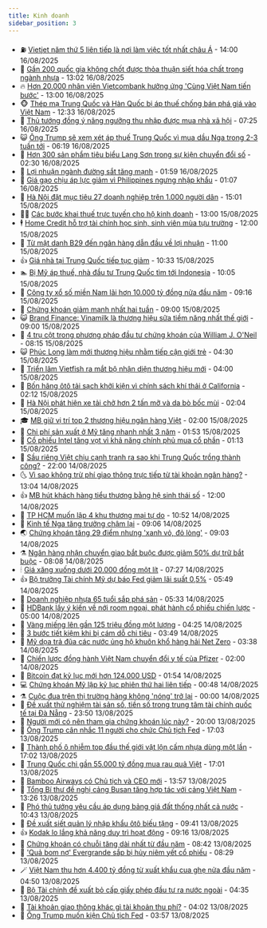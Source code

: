 ```yaml
---
title: Kinh doanh
sidebar_position: 3
---
```


<!-- vnexpress-kinh-doanh:START -->
- ⛽️ [Vietjet năm thứ 5 liên tiếp là nơi làm việc tốt nhất châu Á](https://vnexpress.net/vietjet-nam-thu-5-lien-tiep-la-noi-lam-viec-tot-nhat-chau-a-4927741.html) - 14:00 16/08/2025
- 🐲 [Gần 200 quốc gia không chốt được thỏa thuận siết hóa chất trong ngành nhựa](https://vnexpress.net/gan-200-quoc-gia-khong-chot-duoc-thoa-thuan-siet-hoa-chat-trong-nganh-nhua-4927680.html) - 13:02 16/08/2025
- 🔥 [Hơn 20.000 nhân viên Vietcombank hưởng ứng &#39;Cùng Việt Nam tiến bước&#39;](https://vnexpress.net/hon-20-000-nhan-vien-vietcombank-huong-ung-cung-viet-nam-tien-buoc-4927738.html) - 13:00 16/08/2025
- 🐵 [Thép mạ Trung Quốc và Hàn Quốc bị áp thuế chống bán phá giá vào Việt Nam](https://vnexpress.net/thep-ma-trung-quoc-va-han-quoc-bi-ap-thue-chong-ban-pha-gia-vao-viet-nam-4927705.html) - 12:33 16/08/2025
- 🦅 [Thủ tướng đồng ý nâng ngưỡng thu nhập được mua nhà xã hội](https://vnexpress.net/thu-tuong-dong-y-nang-nguong-thu-nhap-duoc-mua-nha-xa-hoi-4927660.html) - 07:25 16/08/2025
- 😺 [Ông Trump sẽ xem xét áp thuế Trung Quốc vì mua dầu Nga trong 2-3 tuần tới](https://vnexpress.net/ong-trump-se-xem-xet-ap-thue-trung-quoc-vi-mua-dau-nga-trong-2-3-tuan-toi-4927625.html) - 06:19 16/08/2025
- 🤩 [Hơn 300 sản phẩm tiêu biểu Lạng Sơn trong sự kiện chuyển đổi số](https://vnexpress.net/hon-300-san-pham-tieu-bieu-lang-son-trong-su-kien-chuyen-doi-so-4927398.html) - 02:30 16/08/2025
- 🌮 [Lợi nhuận ngành đường sắt tăng mạnh](https://vnexpress.net/loi-nhuan-nganh-duong-sat-tang-manh-4927468.html) - 01:59 16/08/2025
- 🧰 [Giá gạo chịu áp lực giảm vì Philippines ngưng nhập khẩu](https://vnexpress.net/gia-gao-chiu-ap-luc-giam-vi-philippines-ngung-nhap-khau-4927427.html) - 01:07 16/08/2025
- 🤔 [Hà Nội đặt mục tiêu 27 doanh nghiệp trên 1.000 người dân](https://vnexpress.net/ha-noi-dat-muc-tieu-27-doanh-nghiep-tren-1-000-nguoi-dan-4927474.html) - 15:01 15/08/2025
- 🧑‍💻 [Các bước khai thuế trực tuyến cho hộ kinh doanh](https://vnexpress.net/cac-buoc-khai-thue-truc-tuyen-cho-ho-kinh-doanh-4927424.html) - 13:00 15/08/2025
- 🕴 [Home Credit hỗ trợ tài chính học sinh, sinh viên mùa tựu trường](https://vnexpress.net/home-credit-ho-tro-tai-chinh-hoc-sinh-sinh-vien-mua-tuu-truong-4927429.html) - 12:00 15/08/2025
- 🦩 [Từ mật danh B29 đến ngân hàng dẫn đầu về lợi nhuận](https://vnexpress.net/tu-mat-danh-b29-den-ngan-hang-dan-dau-ve-loi-nhuan-4927426.html) - 11:00 15/08/2025
- 👍 [Giá nhà tại Trung Quốc tiếp tục giảm](https://vnexpress.net/gia-nha-tai-trung-quoc-tiep-tuc-giam-4927395.html) - 10:33 15/08/2025
- 🏊 [Bị Mỹ áp thuế, nhà đầu tư Trung Quốc tìm tới Indonesia](https://vnexpress.net/bi-my-ap-thue-nha-dau-tu-trung-quoc-tim-toi-indonesia-4927225.html) - 10:05 15/08/2025
- 🤡 [Công ty xổ số miền Nam lãi hơn 10.000 tỷ đồng nửa đầu năm](https://vnexpress.net/cong-ty-xo-so-mien-nam-lai-hon-10-000-ty-dong-nua-dau-nam-4927283.html) - 09:16 15/08/2025
- 👀 [Chứng khoán giảm mạnh nhất hai tuần](https://vnexpress.net/chung-khoan-hom-nay-15-8-vn-index-giam-manh-nhat-hai-tuan-4927335.html) - 09:00 15/08/2025
- 😺 [Brand Finance: Vinamilk là thương hiệu sữa tiềm năng nhất thế giới](https://vnexpress.net/brand-finance-vinamilk-la-thuong-hieu-sua-tiem-nang-nhat-the-gioi-4927341.html) - 09:00 15/08/2025
- 🦣 [4 trụ cột trong phương pháp đầu tư chứng khoán của William J. O&#39;Neil](https://vnexpress.net/4-tru-cot-trong-phuong-phap-dau-tu-chung-khoan-cua-william-j-o-neil-4927315.html) - 08:15 15/08/2025
- 😺 [Phúc Long làm mới thương hiệu nhằm tiếp cận giới trẻ](https://vnexpress.net/phuc-long-lam-moi-thuong-hieu-nham-tiep-can-gioi-tre-4927220.html) - 04:30 15/08/2025
- 💼 [Triển lãm Vietfish ra mắt bộ nhận diện thương hiệu mới](https://vnexpress.net/trien-lam-vietfish-ra-mat-bo-nhan-dien-thuong-hieu-moi-4924855.html) - 04:00 15/08/2025
- 🤗 [Bốn hãng ôtô tải sạch khởi kiện vì chính sách khí thải ở California](https://vnexpress.net/bon-hang-oto-tai-sach-khoi-kien-vi-chinh-sach-khi-thai-o-california-4927084.html) - 02:12 15/08/2025
- 👀 [Hà Nội phát hiện xe tải chở hơn 2 tấn mỡ và da bò bốc mùi](https://vnexpress.net/ha-noi-phat-hien-xe-tai-cho-hon-2-tan-mo-va-da-bo-boc-mui-4927093.html) - 02:04 15/08/2025
- 🎓 [MB giữ vị trí top 2 thương hiệu ngân hàng Việt](https://vnexpress.net/mb-giu-vi-tri-top-2-thuong-hieu-ngan-hang-viet-4926274.html) - 02:00 15/08/2025
- 🗽 [Chi phí sản xuất ở Mỹ tăng nhanh nhất 3 năm](https://vnexpress.net/chi-phi-san-xuat-o-my-tang-nhanh-nhat-3-nam-4927083.html) - 01:53 15/08/2025
- 🚀 [Cổ phiếu Intel tăng vọt vì khả năng chính phủ mua cổ phần](https://vnexpress.net/co-phieu-intel-tang-vot-vi-kha-nang-chinh-phu-mua-co-phan-4927098.html) - 01:13 15/08/2025
- 🤗 [Sầu riêng Việt chịu cạnh tranh ra sao khi Trung Quốc trồng thành công?](https://vnexpress.net/sau-rieng-viet-chiu-canh-tranh-ra-sao-khi-trung-quoc-trong-thanh-cong-4926951.html) - 22:00 14/08/2025
- 🌜 [Vì sao không trừ phí giao thông trực tiếp từ tài khoản ngân hàng?](https://vnexpress.net/vi-sao-khong-tru-phi-giao-thong-truc-tiep-tu-tai-khoan-ngan-hang-4926832.html) - 13:04 14/08/2025
- 👍 [MB hút khách hàng tiểu thương bằng hệ sinh thái số](https://vnexpress.net/mb-hut-khach-hang-tieu-thuong-bang-he-sinh-thai-so-4927020.html) - 12:00 14/08/2025
- 🤖 [TP HCM muốn lập 4 khu thương mại tự do](https://vnexpress.net/tp-hcm-muon-lap-4-khu-thuong-mai-tu-do-4926978.html) - 10:52 14/08/2025
- 🫣 [Kinh tế Nga tăng trưởng chậm lại](https://vnexpress.net/kinh-te-nga-tang-truong-cham-lai-4926934.html) - 09:06 14/08/2025
- 🌏 [Chứng khoán tăng 29 điểm nhưng &#39;xanh vỏ, đỏ lòng&#39;](https://vnexpress.net/chung-khoan-hom-nay-14-8-vn-index-tang-29-diem-nhung-xanh-vo-do-long-4926924.html) - 09:03 14/08/2025
- ⚗️ [Ngân hàng nhận chuyển giao bắt buộc được giảm 50% dự trữ bắt buộc](https://vnexpress.net/ngan-hang-nhan-chuyen-giao-bat-buoc-duoc-giam-50-du-tru-bat-buoc-4926880.html) - 08:08 14/08/2025
- 🕯 [Giá xăng xuống dưới 20.000 đồng một lít](https://vnexpress.net/gia-xang-moi-nhat-hom-nay-14-8-4926868.html) - 07:27 14/08/2025
- 👍 [Bộ trưởng Tài chính Mỹ dự báo Fed giảm lãi suất 0,5%](https://vnexpress.net/bo-truong-tai-chinh-my-du-bao-fed-giam-lai-suat-0-5-4926742.html) - 05:49 14/08/2025
- 🤠 [Doanh nghiệp nhựa 65 tuổi sắp phá sản](https://vnexpress.net/doanh-nghiep-nhua-65-tuoi-sap-pha-san-4926793.html) - 05:33 14/08/2025
- 🌊 [HDBank lấy ý kiến về nới room ngoại, phát hành cổ phiếu chiến lược](https://vnexpress.net/hdbank-lay-y-kien-ve-noi-room-ngoai-phat-hanh-co-phieu-chien-luoc-4926815.html) - 05:00 14/08/2025
- 🌈 [Vàng miếng lên gần 125 triệu đồng một lượng](https://vnexpress.net/vang-mieng-len-gan-125-trieu-dong-mot-luong-4926765.html) - 04:25 14/08/2025
- 🥳 [3 bước tiết kiệm khi bị cám dỗ chi tiêu](https://vnexpress.net/3-buoc-tiet-kiem-khi-bi-cam-do-chi-tieu-4926508.html) - 03:49 14/08/2025
- 🐻 [Mỹ dọa trả đũa các nước ủng hộ khuôn khổ hàng hải Net Zero](https://vnexpress.net/my-doa-tra-dua-cac-nuoc-ung-ho-khuon-kho-hang-hai-net-zero-4926641.html) - 03:38 14/08/2025
- 💫 [Chiến lược đồng hành Việt Nam chuyển đổi y tế của Pfizer](https://vnexpress.net/chien-luoc-dong-hanh-viet-nam-chuyen-doi-y-te-cua-pfizer-4926457.html) - 02:00 14/08/2025
- 🤩 [Bitcoin đạt kỷ lục mới hơn 124.000 USD](https://vnexpress.net/gia-bitcoin-hom-nay-btc-dat-ky-luc-moi-hon-124-000-usd-4926664.html) - 01:54 14/08/2025
- 💻 [Chứng khoán Mỹ lập kỷ lục phiên thứ hai liên tiếp](https://vnexpress.net/chung-khoan-my-lap-ky-luc-phien-thu-hai-lien-tiep-4926634.html) - 00:48 14/08/2025
- ⚗️ [Cuộc đua trên thị trường hàng không &#39;nóng&#39; trở lại](https://vnexpress.net/cuoc-dua-tren-thi-truong-hang-khong-nong-tro-lai-4925058.html) - 00:00 14/08/2025
- 🌈 [Đề xuất thử nghiệm tài sản số, tiền số trong trung tâm tài chính quốc tế tại Đà Nẵng](https://vnexpress.net/de-xuat-thu-nghiem-tai-san-so-tien-so-trong-trung-tam-tai-chinh-quoc-te-tai-da-nang-4926613.html) - 23:50 13/08/2025
- 🌝 [Người mới có nên tham gia chứng khoán lúc này?](https://vnexpress.net/nguoi-moi-co-nen-tham-gia-chung-khoan-luc-nay-4926393.html) - 20:00 13/08/2025
- 🥸 [Ông Trump cân nhắc 11 người cho chức Chủ tịch Fed](https://vnexpress.net/ong-trump-can-nhac-11-nguoi-cho-chuc-chu-tich-fed-4926599.html) - 17:03 13/08/2025
- 🦆 [Thành phố ô nhiễm top đầu thế giới vật lộn cấm nhựa dùng một lần](https://vnexpress.net/thanh-pho-o-nhiem-top-dau-the-gioi-vat-lon-cam-nhua-dung-mot-lan-4926533.html) - 17:02 13/08/2025
- 🌋 [Trung Quốc chi gần 55.000 tỷ đồng mua rau quả Việt](https://vnexpress.net/trung-quoc-chi-gan-55-000-ty-dong-mua-rau-qua-viet-4926455.html) - 17:01 13/08/2025
- 🦍 [Bamboo Airways có Chủ tịch và CEO mới](https://vnexpress.net/bamboo-airways-co-chu-tich-va-ceo-moi-4926579.html) - 13:57 13/08/2025
- 🤔 [Tổng Bí thư đề nghị cảng Busan tăng hợp tác với cảng Việt Nam](https://vnexpress.net/tong-bi-thu-de-nghi-cang-busan-tang-hop-tac-voi-cang-viet-nam-4926569.html) - 13:26 13/08/2025
- 🧰 [Phó thủ tướng yêu cầu áp dụng bảng giá đất thống nhất cả nước](https://vnexpress.net/pho-thu-tuong-yeu-cau-ap-dung-bang-gia-dat-thong-nhat-ca-nuoc-4926535.html) - 10:43 13/08/2025
- 🌝 [Đề xuất siết quản lý nhập khẩu ôtô biếu tặng](https://vnexpress.net/de-xuat-siet-quan-ly-nhap-khau-oto-bieu-tang-4926358.html) - 09:41 13/08/2025
- 👍 [Kodak lo lắng khả năng duy trì hoạt động](https://vnexpress.net/kodak-lo-lang-kha-nang-duy-tri-hoat-dong-4926343.html) - 09:16 13/08/2025
- 🗽 [Chứng khoán có chuỗi tăng dài nhất từ đầu năm](https://vnexpress.net/chung-khoan-co-chuoi-tang-dai-nhat-tu-dau-nam-4926461.html) - 08:42 13/08/2025
- 🐎 [&#39;Quả bom nợ&#39; Evergrande sắp bị hủy niêm yết cổ phiếu](https://vnexpress.net/qua-bom-no-evergrande-sap-bi-huy-niem-yet-co-phieu-4926400.html) - 08:29 13/08/2025
- 🪄 [Việt Nam thu hơn 4.400 tỷ đồng từ xuất khẩu cua ghẹ nửa đầu năm](https://vnexpress.net/viet-nam-thu-hon-4-400-ty-dong-tu-xuat-khau-cua-ghe-nua-dau-nam-4926293.html) - 04:50 13/08/2025
- 🎊 [Bộ Tài chính đề xuất bỏ cấp giấy phép đầu tư ra nước ngoài](https://vnexpress.net/bo-tai-chinh-de-xuat-bo-cap-giay-phep-dau-tu-ra-nuoc-ngoai-4925852.html) - 04:35 13/08/2025
- 🗽 [Tài khoản giao thông khác gì tài khoản thu phí?](https://vnexpress.net/tai-khoan-thu-phi-khac-gi-tai-khoan-giao-thong-4925976.html) - 04:02 13/08/2025
- 🦩 [Ông Trump muốn kiện Chủ tịch Fed](https://vnexpress.net/ong-trump-muon-kien-chu-tich-fed-4926232.html) - 03:57 13/08/2025<!-- vnexpress-kinh-doanh:END -->

